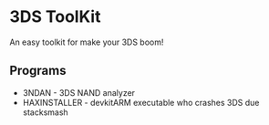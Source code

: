 # 3DS ToolKit
An easy toolkit for make your 3DS boom!
## Programs
 * 3NDAN - 3DS NAND analyzer
 * HAXINSTALLER - devkitARM executable who crashes 3DS due stacksmash